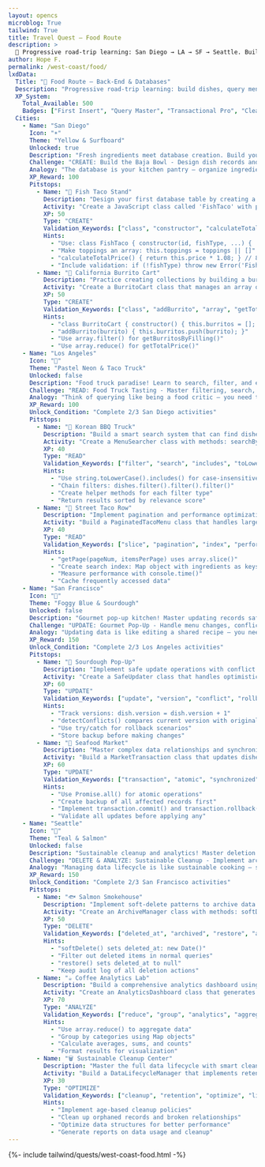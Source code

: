 ```yaml
---
layout: opencs
microblog: True 
tailwind: True
title: Travel Quest — Food Route
description: >
  🎒 Progressive road-trip learning: San Diego → LA → SF → Seattle. Build dishes, query menus, handle transactions, and master database cleanup through coastal cuisine adventures.
author: Hope F.
permalink: /west-coast/food/
lxdData:
  Title: "🍕 Food Route — Back-End & Databases"
  Description: "Progressive road-trip learning: build dishes, query menus, handle transactions, and master database cleanup through coastal cuisine adventures."
  XP_System:
    Total_Available: 500
    Badges: ["First Insert", "Query Master", "Transactional Pro", "Cleanup Crew"]
  Cities:
    - Name: "San Diego"
      Icon: "☀️"
      Theme: "Yellow & Surfboard"
      Unlocked: true
      Description: "Fresh ingredients meet database creation. Build your first dishes by learning INSERT operations and data modeling."
      Challenge: "CREATE: Build the Baja Bowl - Design dish records and ingredient relationships"
      Analogy: "The database is your kitchen pantry — organize ingredients (fields) and recipes (records) so chefs (applications) can cook reliably."
      XP_Reward: 100
      Pitstops:
        - Name: "🌮 Fish Taco Stand"
          Description: "Design your first database table by creating a Taco class with all the essential properties."
          Activity: "Create a JavaScript class called 'FishTaco' with properties: id, fishType, toppings (array), sauce, price, spiceLevel. Add a method calculateTotalPrice() that includes tax."
          XP: 50
          Type: "CREATE"
          Validation_Keywords: ["class", "constructor", "calculateTotalPrice", "tax"]
          Hints:
            - "Use: class FishTaco { constructor(id, fishType, ...) { ... } }"
            - "Make toppings an array: this.toppings = toppings || []"
            - "calculateTotalPrice() { return this.price * 1.08; } // 8% tax"
            - "Include validation: if (!fishType) throw new Error('Fish type required')"
        - Name: "🌯 California Burrito Cart"
          Description: "Practice creating collections by building a burrito ordering system with multiple items."
          Activity: "Create a BurritoCart class that manages an array of burritos. Include methods: addBurrito(), removeBurrito(), getTotalPrice(), and getBurritosByFilling()."
          XP: 50
          Type: "CREATE"
          Validation_Keywords: ["class", "addBurrito", "array", "getTotalPrice"]
          Hints:
            - "class BurritoCart { constructor() { this.burritos = []; } }"
            - "addBurrito(burrito) { this.burritos.push(burrito); }"
            - "Use array.filter() for getBurritosByFilling()"
            - "Use array.reduce() for getTotalPrice()"
    - Name: "Los Angeles"
      Icon: "🌴"
      Theme: "Pastel Neon & Taco Truck"
      Unlocked: false
      Description: "Food truck paradise! Learn to search, filter, and efficiently query your growing database of dishes."
      Challenge: "READ: Food Truck Tasting - Master filtering, search, and performance optimization"
      Analogy: "Think of querying like being a food critic — you need to find exactly what you're looking for quickly in a sea of options."
      XP_Reward: 100
      Unlock_Condition: "Complete 2/3 San Diego activities"
      Pitstops:
        - Name: "🚚 Korean BBQ Truck"
          Description: "Build a smart search system that can find dishes by multiple criteria simultaneously."
          Activity: "Create a MenuSearcher class with methods: searchByName(), filterByCalories(), filterByIngredients(), and a complex search() method that combines all filters."
          XP: 40
          Type: "READ"
          Validation_Keywords: ["filter", "search", "includes", "toLowerCase"]
          Hints:
            - "Use string.toLowerCase().includes() for case-insensitive search"
            - "Chain filters: dishes.filter().filter().filter()"
            - "Create helper methods for each filter type"
            - "Return results sorted by relevance score"
        - Name: "🌮 Street Taco Row"
          Description: "Implement pagination and performance optimization for large datasets."
          Activity: "Build a PaginatedTacoMenu class that handles large arrays efficiently. Include methods: getPage(), getTotalPages(), and createIndex() for faster searches."
          XP: 40
          Type: "READ"
          Validation_Keywords: ["slice", "pagination", "index", "performance"]
          Hints:
            - "getPage(pageNum, itemsPerPage) uses array.slice()"
            - "Create search index: Map object with ingredients as keys"
            - "Measure performance with console.time()"
            - "Cache frequently accessed data"
    - Name: "San Francisco"
      Icon: "🌁"
      Theme: "Foggy Blue & Sourdough"
      Unlocked: false
      Description: "Gourmet pop-up kitchen! Master updating records safely with transactions and conflict resolution."
      Challenge: "UPDATE: Gourmet Pop-Up - Handle menu changes, conflicts, and maintain data consistency"
      Analogy: "Updating data is like editing a shared recipe — you need to handle conflicts when multiple chefs want to make changes."
      XP_Reward: 150
      Unlock_Condition: "Complete 2/3 Los Angeles activities"
      Pitstops:
        - Name: "🥖 Sourdough Pop-Up"
          Description: "Implement safe update operations with conflict detection and rollback capabilities."
          Activity: "Create a SafeUpdater class that handles optimistic locking. Include methods: updateDish(), detectConflicts(), and rollbackChanges() with version tracking."
          XP: 60
          Type: "UPDATE"
          Validation_Keywords: ["update", "version", "conflict", "rollback"]
          Hints:
            - "Track versions: dish.version = dish.version + 1"
            - "detectConflicts() compares current version with original"
            - "Use try/catch for rollback scenarios"
            - "Store backup before making changes"
        - Name: "🦐 Seafood Market"
          Description: "Master complex data relationships and synchronized updates across multiple entities."
          Activity: "Build a MarketTransaction class that updates dishes, ingredients, and inventory simultaneously. Ensure all updates succeed or all fail."
          XP: 60
          Type: "UPDATE"
          Validation_Keywords: ["transaction", "atomic", "synchronized", "consistency"]
          Hints:
            - "Use Promise.all() for atomic operations"
            - "Create backup of all affected records first"
            - "Implement transaction.commit() and transaction.rollback()"
            - "Validate all updates before applying any"
    - Name: "Seattle"
      Icon: "🌲"
      Theme: "Teal & Salmon"
      Unlocked: false
      Description: "Sustainable cleanup and analytics! Master deletion strategies and build insightful reports from your data."
      Challenge: "DELETE & ANALYZE: Sustainable Cleanup - Implement archival strategies and generate analytics"
      Analogy: "Managing data lifecycle is like sustainable cooking — sometimes you preserve ingredients, sometimes you compost them."
      XP_Reward: 150
      Unlock_Condition: "Complete 2/3 San Francisco activities"
      Pitstops:
        - Name: "🐟 Salmon Smokehouse"
          Description: "Implement soft-delete patterns to archive data safely without losing historical information."
          Activity: "Create an ArchiveManager class with methods: softDelete(), restore(), permanentDelete(), and getArchivedItems(). Include audit trail functionality."
          XP: 50
          Type: "DELETE"
          Validation_Keywords: ["deleted_at", "archived", "restore", "audit"]
          Hints:
            - "softDelete() sets deleted_at: new Date()"
            - "Filter out deleted items in normal queries"
            - "restore() sets deleted_at to null"
            - "Keep audit log of all deletion actions"
        - Name: "☕ Coffee Analytics Lab"
          Description: "Build a comprehensive analytics dashboard using aggregation and data visualization."
          Activity: "Create an AnalyticsDashboard class that generates insights: topIngredients(), avgCaloriesByCity(), dishCategoryBreakdown(), and trendsOverTime()."
          XP: 70
          Type: "ANALYZE"
          Validation_Keywords: ["reduce", "group", "analytics", "aggregate"]
          Hints:
            - "Use array.reduce() to aggregate data"
            - "Group by categories using Map objects"
            - "Calculate averages, sums, and counts"
            - "Format results for visualization"
        - Name: "🗑️ Sustainable Cleanup Center"
          Description: "Master the full data lifecycle with smart cleanup policies and optimization strategies."
          Activity: "Build a DataLifecycleManager that implements retention policies, cleanup old records, optimizes storage, and generates lifecycle reports."
          XP: 30
          Type: "OPTIMIZE"
          Validation_Keywords: ["cleanup", "retention", "optimize", "lifecycle"]
          Hints:
            - "Implement age-based cleanup policies"
            - "Clean up orphaned records and broken relationships"
            - "Optimize data structures for better performance"
            - "Generate reports on data usage and cleanup"
---
```

{%- include tailwind/quests/west-coast-food.html -%}
